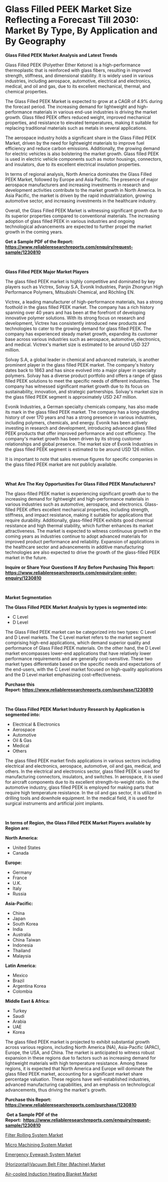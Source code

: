<p><h1>Glass Filled PEEK Market Size Reflecting a Forecast Till 2030: Market By Type, By Application and By Geography</h1></p><p><strong>Glass Filled PEEK Market Analysis and Latest Trends</strong></p>
<p><p>Glass Filled PEEK (Polyether Ether Ketone) is a high-performance thermoplastic that is reinforced with glass fibers, resulting in improved strength, stiffness, and dimensional stability. It is widely used in various industries, including aerospace, automotive, electrical and electronics, medical, and oil and gas, due to its excellent mechanical, thermal, and chemical properties.</p><p>The Glass Filled PEEK Market is expected to grow at a CAGR of 4.9% during the forecast period. The increasing demand for lightweight and high-performance materials in various end-use industries is driving the market growth. Glass filled PEEK offers reduced weight, improved mechanical properties, and resistance to elevated temperatures, making it suitable for replacing traditional materials such as metals in several applications.</p><p>The aerospace industry holds a significant share in the Glass Filled PEEK Market, driven by the need for lightweight materials to improve fuel efficiency and reduce carbon emissions. Additionally, the growing demand for electric vehicles is also bolstering the market growth. Glass filled PEEK is used in electric vehicle components such as motor housings, connectors, and insulators, due to its excellent electrical insulation properties.</p><p>In terms of regional analysis, North America dominates the Glass Filled PEEK Market, followed by Europe and Asia Pacific. The presence of major aerospace manufacturers and increasing investments in research and development activities contribute to the market growth in North America. In Asia Pacific, the market is driven by the rapid industrialization, growing automotive sector, and increasing investments in the healthcare industry.</p><p>Overall, the Glass Filled PEEK Market is witnessing significant growth due to its superior properties compared to conventional materials. The increasing adoption of glass filled PEEK in various industries and ongoing technological advancements are expected to further propel the market growth in the coming years.</p></p>
<p><strong>Get a Sample PDF of the Report:&nbsp; <a href="https://www.reliableresearchreports.com/enquiry/request-sample/1230810">https://www.reliableresearchreports.com/enquiry/request-sample/1230810</a></strong></p>
<p>&nbsp;</p>
<p><strong>Glass Filled PEEK Major Market Players</strong></p>
<p><p>The glass filled PEEK market is highly competitive and dominated by key players such as Victrex, Solvay S.A, Evonik Industries, Panjin Zhongrun High Performance Polymers, Mitsubishi Chemical, and Röchling EN.</p><p>Victrex, a leading manufacturer of high-performance materials, has a strong foothold in the glass filled PEEK market. The company has a rich history spanning over 40 years and has been at the forefront of developing innovative polymer solutions. With its strong focus on research and development, Victrex has consistently introduced new products and technologies to cater to the growing demand for glass filled PEEK. The company has experienced steady market growth, expanding its customer base across various industries such as aerospace, automotive, electronics, and medical. Victrex's market size is estimated to be around USD 327 million.</p><p>Solvay S.A, a global leader in chemical and advanced materials, is another prominent player in the glass filled PEEK market. The company's history dates back to 1863 and has since evolved into a major player in specialty polymers. Solvay has a diverse product portfolio and offers a range of glass filled PEEK solutions to meet the specific needs of different industries. The company has witnessed significant market growth due to its focus on sustainability, innovation, and strategic partnerships. Solvay's market size in the glass filled PEEK segment is approximately USD 247 million.</p><p>Evonik Industries, a German specialty chemicals company, has also made its mark in the glass filled PEEK market. The company has a long-standing history of over 170 years and has a strong presence in various industries, including polymers, chemicals, and energy. Evonik has been actively investing in research and development, introducing advanced glass filled PEEK products that offer improved performance and cost efficiency. The company's market growth has been driven by its strong customer relationships and global presence. The market size of Evonik Industries in the glass filled PEEK segment is estimated to be around USD 126 million.</p><p>It is important to note that sales revenue figures for specific companies in the glass filled PEEK market are not publicly available.</p></p>
<p>&nbsp;</p>
<p><strong>What Are The Key Opportunities For Glass Filled PEEK Manufacturers?</strong></p>
<p><p>The glass-filled PEEK market is experiencing significant growth due to the increasing demand for lightweight and high-performance materials in various industries such as automotive, aerospace, and electronics. Glass-filled PEEK offers excellent mechanical properties, including strength, stiffness, and impact resistance, making it suitable for applications that require durability. Additionally, glass-filled PEEK exhibits good chemical resistance and high thermal stability, which further enhances its market attractiveness. The market is expected to witness continuous growth in the coming years as industries continue to adopt advanced materials for improved product performance and reliability. Expansion of applications in the healthcare sector and advancements in additive manufacturing technologies are also expected to drive the growth of the glass-filled PEEK market in the future.</p></p>
<p><strong>Inquire or Share Your Questions If Any Before Purchasing This Report: <a href="https://www.reliableresearchreports.com/enquiry/pre-order-enquiry/1230810">https://www.reliableresearchreports.com/enquiry/pre-order-enquiry/1230810</a></strong></p>
<p>&nbsp;</p>
<p><strong>Market Segmentation</strong></p>
<p><strong>The Glass Filled PEEK Market Analysis by types is segmented into:</strong></p>
<p><ul><li>C Level</li><li>D Level</li></ul></p>
<p><p>The Glass Filled PEEK market can be categorized into two types: C Level and D Level markets. The C Level market refers to the market segment comprising high-end applications, which demand superior quality and performance of Glass Filled PEEK materials. On the other hand, the D Level market encompasses lower-end applications that have relatively lower performance requirements and are generally cost-sensitive. These two market types differentiate based on the specific needs and expectations of the end-users, with the C Level market focused on high-quality applications and the D Level market emphasizing cost-effectiveness.</p></p>
<p><strong>Purchase this Report:&nbsp;<a href="https://www.reliableresearchreports.com/purchase/1230810">https://www.reliableresearchreports.com/purchase/1230810</a></strong></p>
<p>&nbsp;</p>
<p><strong>The Glass Filled PEEK Market Industry Research by Application is segmented into:</strong></p>
<p><ul><li>Electrical & Electronics</li><li>Aerospace</li><li>Automotive</li><li>Oil & Gas</li><li>Medical</li><li>Others</li></ul></p>
<p><p>The glass filled PEEK market finds applications in various sectors including electrical and electronics, aerospace, automotive, oil and gas, medical, and others. In the electrical and electronics sector, glass filled PEEK is used for manufacturing connectors, insulators, and switches. In aerospace, it is used for aircraft components due to its excellent strength-to-weight ratio. In the automotive industry, glass filled PEEK is employed for making parts that require high temperature resistance. In the oil and gas sector, it is utilized in drilling tools and downhole equipment. In the medical field, it is used for surgical instruments and artificial joint implants.</p></p>
<p>&nbsp;</p>
<p><strong>In terms of Region, the Glass Filled PEEK Market Players available by Region are:</strong></p>
<p>
    <p> <strong> North America: </strong>
        <ul>
            <li>United States</li>
            <li>Canada</li>
        </ul>
        </p> 
    <p> <strong> Europe: </strong>
        <ul>
            <li>Germany</li>
            <li>France</li>
            <li>U.K.</li>
            <li>Italy</li>
            <li>Russia</li>
        </ul>
        </p> 
    <p> <strong> Asia-Pacific: </strong>
        <ul>
            <li>China</li>
            <li>Japan</li>
            <li>South Korea</li>
            <li>India</li>
            <li>Australia</li>
            <li>China Taiwan</li>
            <li>Indonesia</li>
            <li>Thailand</li>
            <li>Malaysia</li>
        </ul>
        </p> 
    <p> <strong> Latin America: </strong>
        <ul>
            <li>Mexico</li>
            <li>Brazil</li>
            <li>Argentina Korea</li>
            <li>Colombia</li>
        </ul>
        </p> 
    <p> <strong> Middle East & Africa: </strong>
        <ul>
            <li>Turkey</li>
            <li>Saudi</li>
            <li>Arabia</li>
            <li>UAE</li>
            <li>Korea</li>
        </ul>
    </p>
    </p>
<p><p>The glass filled PEEK market is projected to exhibit substantial growth across various regions, including North America (NA), Asia-Pacific (APAC), Europe, the USA, and China. The market is anticipated to witness robust expansion in these regions due to factors such as increasing demand for lightweight materials with high temperature resistance. Among these regions, it is expected that North America and Europe will dominate the glass filled PEEK market, accounting for a significant market share percentage valuation. These regions have well-established industries, advanced manufacturing capabilities, and an emphasis on technological advancements, thus driving the market's growth.</p></p>
<p><strong>Purchase this Report: <a href="https://www.reliableresearchreports.com/purchase/1230810">https://www.reliableresearchreports.com/purchase/1230810</a></strong></p>
<p>&nbsp;<strong>Get a Sample PDF of the Report:&nbsp;&nbsp;<a href="https://www.reliableresearchreports.com/enquiry/request-sample/1230810">https://www.reliableresearchreports.com/enquiry/request-sample/1230810</a></strong></p>
<p><strong></strong></p>
<p><p><a href="https://medium.com/@malliekozey2023/filter-rolling-system-market-the-key-to-successful-business-strategy-forecast-till-2030-fed7f4a2dc8d">Filter Rolling System Market</a></p><p><a href="https://medium.com/@mskylatoy/micro-machining-system-market-exploring-market-share-market-trends-and-future-growth-761b7fe03e2d">Micro Machining System Market</a></p><p><a href="https://medium.com/@blockchainbaron55/emergency-eyewash-system-nbsp-market-focuses-on-market-share-size-and-projected-forecast-till-2030-5a9de4d46c67">Emergency Eyewash System Market</a></p><p><a href="https://medium.com/@jackyhammes/horizontal-vacuum-belt-filter-machine-market-analysis-and-sze-forecasted-for-period-from-2023-to-e6477e2eff6b">(Horizontal)Vacuum Belt Filter (Machine) Market</a></p><p><a href="https://medium.com/@coltruecker/air-cooled-induction-heating-blanket-market-size-cagr-trends-2024-2030-b6a3060216c0">Air-cooled Induction Heating Blanket Market</a></p></p>